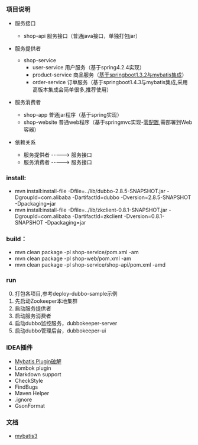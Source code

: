 ### 项目说明
- 服务接口
  - shop-api 服务接口（普通java接口，单独打包jar）
  
- 服务提供者
  - shop-service
    - user-service 用户服务（基于spring4.2.4实现）
    - product-service 商品服务（[基于springboot1.3.2与mybatis集成](http://blog.csdn.net/catoop/article/details/50684676)）
    - order-service 订单服务（基于springboot1.4.3与mybatis集成,采用高版本集成会简单很多,推荐使用）

- 服务消费者
  - shop-app 普通jar程序（基于spring实现）
  - shop-website 普通web程序（基于springmvc实现-[零配置](http://hanqunfeng.iteye.com/blog/2113820),需部署到Web容器）

- 依赖关系
  - 服务提供者 -----> 服务接口
  - 服务消费者 -----> 服务接口


### install:
- mvn install:install-file  -Dfile=../lib/dubbo-2.8.5-SNAPSHOT.jar  -DgroupId=com.alibaba  -DartifactId=dubbo -Dversion=2.8.5-SNAPSHOT -Dpackaging=jar
- mvn install:install-file  -Dfile=../lib/zkclient-0.8.1-SNAPSHOT.jar  -DgroupId=com.alibaba  -DartifactId=zkclient -Dversion=0.8.1-SNAPSHOT -Dpackaging=jar

### build：
- mvn clean package -pl shop-service/pom.xml -am
- mvn clean package -pl shop-web/pom.xml -am
- mvn clean package -pl shop-service/shop-api/pom.xml -amd

### run
0. 打包各项目,参考deploy-dubbo-sample示例
1. 先启动Zookeeper本地集群
2. 启动服务提供者
3. 启动服务消费者
4. 启动dubbo监控服务，dubbokeeper-server
5. 启动dubbo管理后台，dubbokeeper-ui

### IDEA插件
- [Mybatis Plugin破解](https://github.com/myoss/profile)
- Lombok plugin
- Markdown support
- CheckStyle
- FindBugs
- Maven Helper
- .ignore
- GsonFormat

### 文档
- [mybatis3](http://www.mybatis.org/mybatis-3/zh/index.html)
